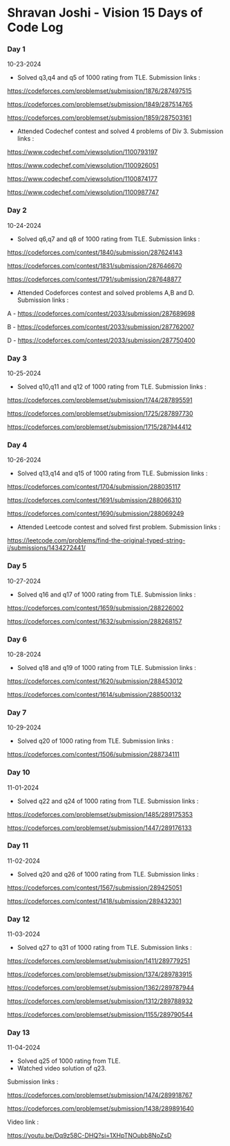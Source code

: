 # Shravan Joshi - Vision 15 Days of Code Log

### Day 1

10-23-2024

- Solved q3,q4 and q5 of 1000 rating from TLE. 
Submission links : 

https://codeforces.com/problemset/submission/1876/287497515

https://codeforces.com/problemset/submission/1849/287514765

https://codeforces.com/problemset/submission/1859/287503161

- Attended Codechef contest and solved 4 problems of Div 3.
Submission links :

https://www.codechef.com/viewsolution/1100793197

https://www.codechef.com/viewsolution/1100926051

https://www.codechef.com/viewsolution/1100874177

https://www.codechef.com/viewsolution/1100987747


### Day 2

10-24-2024

- Solved q6,q7 and q8 of 1000 rating from TLE. 
Submission links : 

https://codeforces.com/contest/1840/submission/287624143

https://codeforces.com/contest/1831/submission/287646670

https://codeforces.com/contest/1791/submission/287648877

- Attended Codeforces contest and solved problems A,B and D.
Submission links :

A - https://codeforces.com/contest/2033/submission/287689698

B - https://codeforces.com/contest/2033/submission/287762007

D - https://codeforces.com/contest/2033/submission/287750400


### Day 3

10-25-2024

- Solved q10,q11 and q12 of 1000 rating from TLE. 
Submission links : 

https://codeforces.com/problemset/submission/1744/287895591

https://codeforces.com/problemset/submission/1725/287897730

https://codeforces.com/problemset/submission/1715/287944412


### Day 4

10-26-2024

- Solved q13,q14 and q15 of 1000 rating from TLE. 
Submission links : 

https://codeforces.com/contest/1704/submission/288035117

https://codeforces.com/contest/1691/submission/288066310

https://codeforces.com/contest/1690/submission/288069249

- Attended Leetcode contest and solved first problem.
Submission links :

https://leetcode.com/problems/find-the-original-typed-string-i/submissions/1434272441/


### Day 5

10-27-2024

- Solved q16 and q17 of 1000 rating from TLE.
Submission links :

https://codeforces.com/contest/1659/submission/288226002

https://codeforces.com/contest/1632/submission/288268157


### Day 6

10-28-2024

- Solved q18 and q19 of 1000 rating from TLE.
Submission links :

https://codeforces.com/contest/1620/submission/288453012

https://codeforces.com/contest/1614/submission/288500132


### Day 7

10-29-2024

- Solved q20 of 1000 rating from TLE.
Submission links :

https://codeforces.com/contest/1506/submission/288734111


### Day 10

11-01-2024

- Solved q22 and q24 of 1000 rating from TLE.
Submission links :

https://codeforces.com/problemset/submission/1485/289175353

https://codeforces.com/problemset/submission/1447/289176133


### Day 11

11-02-2024

- Solved q20 and q26 of 1000 rating from TLE.
Submission links :

https://codeforces.com/contest/1567/submission/289425051

https://codeforces.com/contest/1418/submission/289432301


### Day 12

11-03-2024

- Solved q27 to q31 of 1000 rating from TLE.
Submission links :

https://codeforces.com/problemset/submission/1411/289779251

https://codeforces.com/problemset/submission/1374/289783915

https://codeforces.com/problemset/submission/1362/289787944

https://codeforces.com/problemset/submission/1312/289788932

https://codeforces.com/problemset/submission/1155/289790544


### Day 13

11-04-2024

- Solved q25 of 1000 rating from TLE.
- Watched video solution of q23.

Submission links :

https://codeforces.com/problemset/submission/1474/289918767

https://codeforces.com/problemset/submission/1438/289891640

Video link : 

https://youtu.be/Dq9z58C-DHQ?si=1XHpTNOubb8NoZsD

